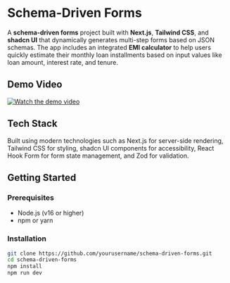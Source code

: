 # Schema-Driven Forms

A **schema-driven forms** project built with **Next.js**, **Tailwind CSS**, and **shadcn UI** that dynamically generates multi-step forms based on JSON schemas. The app includes an integrated **EMI calculator** to help users quickly estimate their monthly loan installments based on input values like loan amount, interest rate, and tenure.

## Demo Video

[![Watch the demo video](https://img.youtube.com/vi/jvaKhEbF8DE/hqdefault.jpg)](https://youtu.be/jvaKhEbF8DE)

## Tech Stack

Built using modern technologies such as Next.js for server-side rendering, Tailwind CSS for styling, shadcn UI components for accessibility, React Hook Form for form state management, and Zod for validation.

## Getting Started

### Prerequisites

- Node.js (v16 or higher)  
- npm or yarn  

### Installation

```bash
git clone https://github.com/yourusername/schema-driven-forms.git
cd schema-driven-forms
npm install
npm run dev
